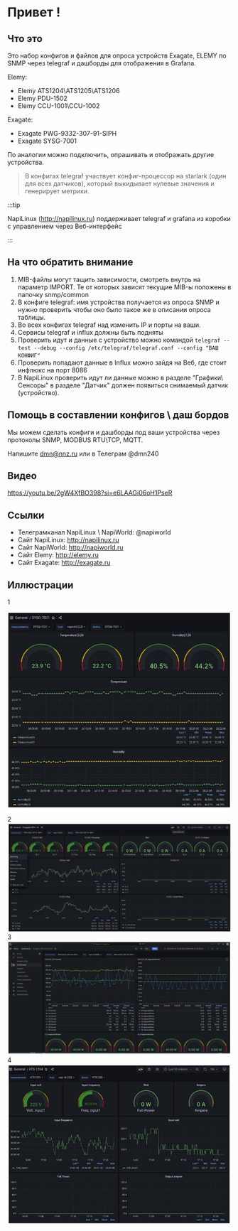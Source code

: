 # Привет !

## Что это

Это набор конфигов и файлов для опроса устройств Exagate, ELEMY по SNMP через telegraf и дашборды для отображения в Grafana.

Elemy:
- Elemy ATS1204\ATS1205\ATS1206
- Elemy PDU-1502
- Elemy CCU-1001\CCU-1002

Exagate:

- Exagate PWG-9332-307-91-SIPH
- Exagate SYSG-7001

По аналогии можно подключить, опрашивать и отображать другие устройства.

>В конфигах telegraf участвует конфиг-процессор на starlark (один для всех датчиков), который выкидывает нулевые значения и генерирует метрики. 

:::tip

NapiLinux (http://napilinux.ru) поддерживает telegraf и grafana из коробки с управлением через Веб-интерфейс

:::

## На что обратить внимание

1. MIB-файлы могут тащить зависимости, смотреть внутрь на параметр IMPORT. Те от которых зависят текущие MIB-ы положены в папочку snmp/common
2. В конфиге telegraf: имя устройства получается из опроса SNMP и нужно проверить чтобы оно было такое же в описании опроса таблицы.
3. Во всех конфигах telegraf над изменить IP и порты на ваши.
4. Сервисы telegraf и influx должны быть подняты
5. Проверить идут и данные с устройство можно командой `telegraf --test --debug --config /etc/telegraf/telegraf.conf --config "ВАШ КОНФИГ"`
6. Проверить попадают данные в Influx можно зайдя на Веб, где стоит инфлюкс на порт 8086
7. В NapiLinux проверить идут ли данные можно в разделе  "Графики\ Сенсоры" в разделе "Датчик" должен появиться снимаемый датчик (устройство).
   

## Помощь в составлении конфигов \ даш бордов

Мы можем сделать конфиги и дашборды под ваши устройства через протоколы SNMP, MODBUS RTU\TCP, MQTT. 

Напишите dmn@nnz.ru или в Телеграм @dmn240


## Видео

https://youtu.be/2gW4XfBO398?si=e6LAAGi06oH1PseR

## Ссылки

- Телеграмканал NapiLinux \ NapiWorld: @napiworld
- Сайт NapiLinux: http://napilinux.ru
- Сайт NapiWorld: http://napiworld.ru
- Сайт Elemy: http://elemy.ru
- Сайт Exagate: http://exagate.ru


## Иллюстрации

1

![img](img/SYSG-7001.jpg)

2
![img](img/SIPH1.jpg)
3
![img](img/OUTLETS_XX.jpg)
4
![](img/1204.jpg)
